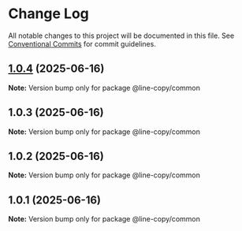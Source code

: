 # Change Log

All notable changes to this project will be documented in this file.
See [Conventional Commits](https://conventionalcommits.org) for commit guidelines.

## [1.0.4](https://github.com/hnlzwaq/line-copy/compare/v1.0.3...v1.0.4) (2025-06-16)

**Note:** Version bump only for package @line-copy/common





## 1.0.3 (2025-06-16)

**Note:** Version bump only for package @line-copy/common





## 1.0.2 (2025-06-16)

**Note:** Version bump only for package @line-copy/common





## 1.0.1 (2025-06-16)

**Note:** Version bump only for package @line-copy/common
